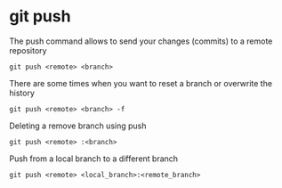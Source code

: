 git push
=========

The push command allows to send your changes (commits) to a remote repository
```
git push <remote> <branch>
```

There are some times when you want to reset a branch or overwrite the history
```
git push <remote> <branch> -f
```

Deleting a remove branch using push
```
git push <remote> :<branch>
```

Push from a local branch to a different branch
```
git push <remote> <local_branch>:<remote_branch>
```